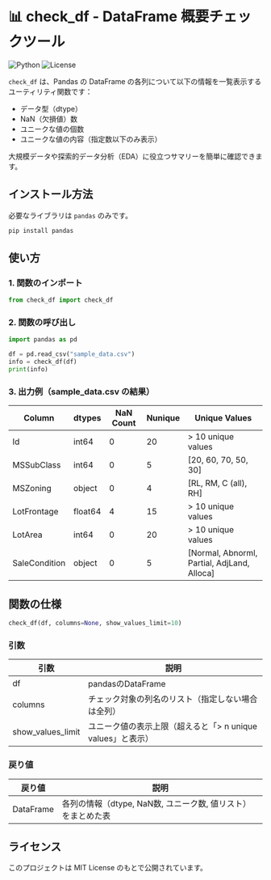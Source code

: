 # 📊 check_df - DataFrame 概要チェックツール

![Python](https://img.shields.io/badge/Python-3.7%2B-blue)
![License](https://img.shields.io/badge/license-MIT-green)

`check_df` は、Pandas の DataFrame の各列について以下の情報を一覧表示するユーティリティ関数です：

- データ型（dtype）
- NaN（欠損値）数
- ユニークな値の個数
- ユニークな値の内容（指定数以下のみ表示）

大規模データや探索的データ分析（EDA）に役立つサマリーを簡単に確認できます。

## インストール方法

必要なライブラリは `pandas` のみです。

```bash
pip install pandas
```

## 使い方
### 1. 関数のインポート

```python
from check_df import check_df
```

### 2. 関数の呼び出し

```python
import pandas as pd

df = pd.read_csv("sample_data.csv")
info = check_df(df)
print(info)
```

### 3. 出力例（sample_data.csv の結果）

| Column        | dtypes  | NaN Count | Nunique | Unique Values                              |
|---------------|---------|------------|----------|---------------------------------------------|
| Id            | int64   | 0          | 20       | > 10 unique values                          |
| MSSubClass    | int64   | 0          | 5        | [20, 60, 70, 50, 30]                        |
| MSZoning      | object  | 0          | 4        | [RL, RM, C (all), RH]                       |
| LotFrontage   | float64 | 4          | 15       | > 10 unique values                          |
| LotArea       | int64   | 0          | 20       | > 10 unique values                          |
| SaleCondition | object  | 0          | 5        | [Normal, Abnorml, Partial, AdjLand, Alloca]|

## 関数の仕様
```python
check_df(df, columns=None, show_values_limit=10)
```

### 引数

| 引数                | 説明                                     |
| ----------------- | -------------------------------------- |
| df                | pandasのDataFrame                       |
| columns           | チェック対象の列名のリスト（指定しない場合は全列）              |
| show_values_limit | ユニーク値の表示上限（超えると「> n unique values」と表示） |

### 戻り値

| 戻り値     | 説明                                          |
|-----------|-----------------------------------------------|
| DataFrame | 各列の情報（dtype, NaN数, ユニーク数, 値リスト）をまとめた表 |

## ライセンス

このプロジェクトは MIT License のもとで公開されています。

<!-- ## 貢献について

バグの報告、提案、ドキュメントの改善など大歓迎です！
ぜひ [Issue](https://github.com/rockyhg/check-df/issues) や Pull Request をお送りください。 -->

